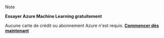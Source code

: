 > [!NOTE]
> 
> **Essayer Azure Machine Learning gratuitement**
> 
> Aucune carte de crédit ou abonnement Azure n'est requis. <a href="https://studio.azureml.net/?selectAccess=true&o=2" target="_blank">**Commencer dès maintenant**</a>
> 
> 



<!--HONumber=Nov16_HO2-->


